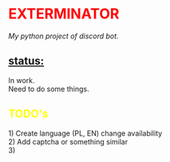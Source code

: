 <h1 style="color:red">EXTERMINATOR</h1>
<i>My python project of discord bot.</i>

<h2><u>status:</u></h2>
In work. <br>
Need to do some things.

<h2 style="color:yellow">TODO's</h2>
<p>1) Create language (PL, EN) change availability<br>
2) Add captcha or something similar<br>
3)</p>
